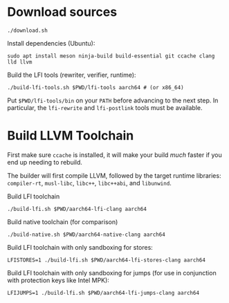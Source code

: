 # Download sources

```
./download.sh
```

Install dependencies (Ubuntu):

```
sudo apt install meson ninja-build build-essential git ccache clang lld llvm
```

Build the LFI tools (rewriter, verifier, runtime):

```
./build-lfi-tools.sh $PWD/lfi-tools aarch64 # (or x86_64)
```

Put `$PWD/lfi-tools/bin` on your `PATH` before advancing to the next step. In
particular, the `lfi-rewrite` and `lfi-postlink` tools must be available.

# Build LLVM Toolchain

First make sure `ccache` is installed, it will make your build *much* faster if
you end up needing to rebuild.

The builder will first compile LLVM, followed by the target runtime libraries:
`compiler-rt`, `musl-libc`, `libc++`, `libc++abi`, and `libunwind`.

Build LFI toolchain

```
./build-lfi.sh $PWD/aarch64-lfi-clang aarch64
```

Build native toolchain (for comparison)

```
./build-native.sh $PWD/aarch64-native-clang aarch64
```

Build LFI toolchain with only sandboxing for stores:

```
LFISTORES=1 ./build-lfi.sh $PWD/aarch64-lfi-stores-clang aarch64
```

Build LFI toolchain with only sandboxing for jumps (for use in conjunction with
protection keys like Intel MPK):

```
LFIJUMPS=1 ./build-lfi.sh $PWD/aarch64-lfi-jumps-clang aarch64
```
